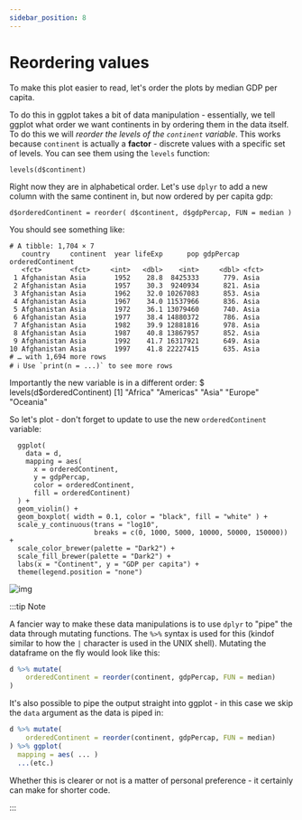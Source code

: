 ```yaml
---
sidebar_position: 8
---
```


# Reordering values

To make this plot easier to read, let's order the plots by median GDP per capita.

To do this in ggplot takes a bit of data manipulation - essentially, we tell ggplot what order we
want continents in by ordering them in the data itself. To do this we will *reorder the levels of
the `continent` variable*. This works because `continent` is actually a **factor** - discrete
values with a specific set of levels.  You can see them using the `levels` function:
```
levels(d$continent)
```

Right now they are in alphabetical order. Let's use `dplyr` to add a new column with the same
continent in, but now ordered by per capita gdp:

```
d$orderedContinent = reorder( d$continent, d$gdpPercap, FUN = median )
```

You should see something like:

    # A tibble: 1,704 × 7
       country     continent  year lifeExp      pop gdpPercap orderedContinent
       <fct>       <fct>     <int>   <dbl>    <int>     <dbl> <fct>           
     1 Afghanistan Asia       1952    28.8  8425333      779. Asia            
     2 Afghanistan Asia       1957    30.3  9240934      821. Asia            
     3 Afghanistan Asia       1962    32.0 10267083      853. Asia            
     4 Afghanistan Asia       1967    34.0 11537966      836. Asia            
     5 Afghanistan Asia       1972    36.1 13079460      740. Asia            
     6 Afghanistan Asia       1977    38.4 14880372      786. Asia            
     7 Afghanistan Asia       1982    39.9 12881816      978. Asia            
     8 Afghanistan Asia       1987    40.8 13867957      852. Asia            
     9 Afghanistan Asia       1992    41.7 16317921      649. Asia            
    10 Afghanistan Asia       1997    41.8 22227415      635. Asia            
    # … with 1,694 more rows
    # ℹ Use `print(n = ...)` to see more rows

Importantly the new variable is in a different order:
    $ levels(d$orderedContinent)
    [1] "Africa"   "Americas" "Asia"     "Europe"   "Oceania" 

So let's plot - don't forget to update to use the new `orderedContinent` variable:

```{r gapminder_ordered_violins}
  ggplot(
    data = d,
    mapping = aes(
      x = orderedContinent,
      y = gdpPercap,
      color = orderedContinent,
      fill = orderedContinent)
  ) +
  geom_violin() +
  geom_boxplot( width = 0.1, color = "black", fill = "white" ) +
  scale_y_continuous(trans = "log10",
                     breaks = c(0, 1000, 5000, 10000, 50000, 150000)) +
  scale_color_brewer(palette = "Dark2") +
  scale_fill_brewer(palette = "Dark2") +
  labs(x = "Continent", y = "GDP per capita") +
  theme(legend.position = "none")
```
![img](images/gdp_violin_by_continent_3.png)

:::tip Note

A fancier way to make these data manipulations is to use `dplyr` to "pipe" the data through
mutating functions. The `%>%` syntax is used for this (kindof similar to how the `|` character is
used in the UNIX shell).  Mutating the dataframe on the fly would look like this:

```R
d %>% mutate(
	orderedContinent = reorder(continent, gdpPercap, FUN = median)
)
```

It's also possible to pipe the output straight into ggplot - in this case we skip the `data`
argument as the data is piped in:

```R
d %>% mutate(
	orderedContinent = reorder(continent, gdpPercap, FUN = median)
) %>% ggplot(
  mapping = aes( ... )
  ...(etc.)
```

Whether this is clearer or not is a matter of personal preference - it certainly can make for
shorter code.

:::
